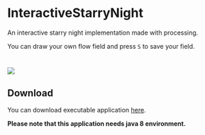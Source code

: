 # InteractiveStarryNight

An interactive starry night implementation made with processing.

You can draw your own flow field and press `S` to save your field.

# #

![](./starrynight.gif)

## Download

You can download executable application [here](https://github.com/DomonJi/InteractiveStarryNight/releases).

**Please note that this application needs java 8 environment.**
